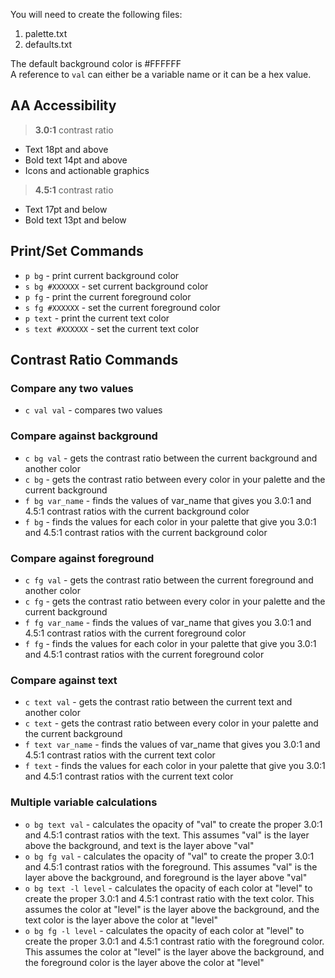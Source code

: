 You will need to create the following files:
1. palette.txt
2. defaults.txt 

The default background color is #FFFFFF\
A reference to `val` can either be a variable name or it can be a hex value.

## AA Accessibility
> <b>3.0:1</b> contrast ratio
* Text 18pt and above
* Bold text 14pt and above
* Icons and actionable graphics

> <b>4.5:1</b> contrast ratio
* Text 17pt and below
* Bold text 13pt and below


## Print/Set Commands
* `p bg` - print current background color
* `s bg #XXXXXX` - set current background color
* `p fg` - print the current foreground color
* `s fg #XXXXXX` - set the current foreground color
* `p text` - print the current text color
* `s text #XXXXXX` - set the current text color

## Contrast Ratio Commands
### Compare any two values
* `c val val` - compares two values

### Compare against background
* `c bg val` - gets the contrast ratio between the current background and another color
* `c bg` - gets the contrast ratio between every color in your palette and the current background
* `f bg var_name` - finds the values of var_name that gives you 3.0:1 and 4.5:1 contrast ratios with the current background color
* `f bg` - finds the values for each color in your palette that give you 3.0:1 and 4.5:1 contrast ratios with the current background color


### Compare against foreground
* `c fg val` - gets the contrast ratio between the current foreground and another color
* `c fg` - gets the contrast ratio between every color in your palette and the current background
* `f fg var_name` - finds the values of var_name that gives you 3.0:1 and 4.5:1 contrast ratios with the current foreground color
* `f fg` - finds the values for each color in your palette that give you 3.0:1 and 4.5:1 contrast ratios with the current foreground color

### Compare against text
* `c text val` - gets the contrast ratio between the current text and another color
* `c text` - gets the contrast ratio between every color in your palette and the current background
* `f text var_name` - finds the values of var_name that gives you 3.0:1 and 4.5:1 contrast ratios with the current text color
* `f text` - finds the values for each color in your palette that give you 3.0:1 and 4.5:1 contrast ratios with the current text color

### Multiple variable calculations
* `o bg text val` - calculates the opacity of "val" to create the proper 3.0:1 and 4.5:1 contrast ratios with the text. This assumes "val" is the layer above the background, and text is the layer above "val"
* `o bg fg val` - calculates the opacity of "val" to create the proper 3.0:1 and 4.5:1 contrast ratios with the foreground. This assumes "val" is the layer above the background, and foreground is the layer above "val"
* `o bg text -l level` - calculates the opacity of each color at "level" to create the proper 3.0:1 and 4.5:1 contrast ratio with the text color. This assumes the color at "level" is the layer above the background, and the text color is the layer above the color at "level"
* `o bg fg -l level` - calculates the opacity of each color at "level" to create the proper 3.0:1 and 4.5:1 contrast ratio with the foreground color. This assumes the color at "level" is the layer above the background, and the foreground color is the layer above the color at "level"